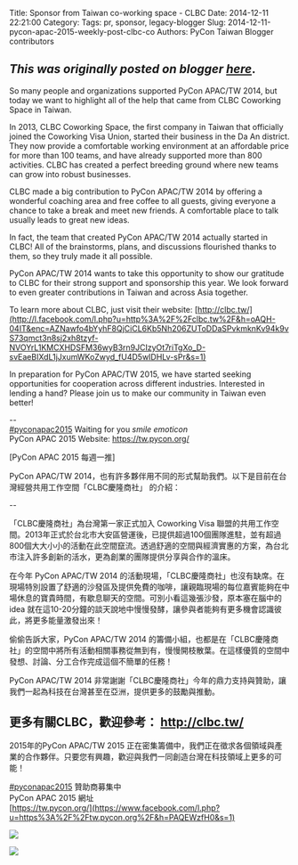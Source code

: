 Title: Sponsor from Taiwan co-working space - CLBC
Date: 2014-12-11 22:21:00
Category:
Tags: pr, sponsor, legacy-blogger
Slug: 2014-12-11-pycon-apac-2015-weekly-post-clbc-co
Authors: PyCon Taiwan Blogger contributors

*This was originally posted on blogger [here](https://pycontw.blogspot.com/2015/02/pycon-apac-2015-weekly-post-clbc-co.html)*.
---
So many people and organizations supported PyCon APAC/TW 2014, but today we want to highlight all of the help that came from CLBC Coworking Space in Taiwan.  



In 2013, CLBC Coworking Space, the first company in Taiwan that officially joined the Coworking Visa Union, started their business in the Da An district. They now provide a comfortable working environment at an affordable price for more than 100 teams, and have already supported more than 800 activities. CLBC has created a perfect breeding ground where new teams can grow into robust businesses.  

CLBC made a big contribution to PyCon APAC/TW 2014 by offering a wonderful coaching area and free coffee to all guests, giving everyone a chance to take a break and meet new friends. A comfortable place to talk usually leads to great new ideas.  

In fact, the team that created PyCon APAC/TW 2014 actually started in CLBC! All of the brainstorms, plans, and discussions flourished thanks to them, so they truly made it all possible.  

PyCon APAC/TW 2014 wants to take this opportunity to show our gratitude to CLBC for their strong support and sponsorship this year. We look forward to even greater contributions in Taiwan and across Asia together.  

To learn more about CLBC, just visit their website: [http://clbc.tw/](http://l.facebook.com/l.php?u=http%3A%2F%2Fclbc.tw%2F&h=oAQH-04IT&enc=AZNawfo4bYyhF8QjCiCL6Kb5Nh206ZUToDDaSPvkmknKv94k9vS73qmct3n8sj2xh8tzyf-NVOYrL1KMCXHDSFM36wyB3rn9JCIzyOt7riTgXo_D-svEaeBIXdL1jJxumWKoZwyd_fU4D5wIDHLv-sPr&s=1)  

In preparation for PyCon APAC/TW 2015, we have started seeking opportunities for cooperation across different industries. Interested in lending a hand? Please join us to make our community in Taiwan even better!  

--  
[#pyconapac2015](https://www.facebook.com/hashtag/pyconapac2015) Waiting for you *smile emoticon*  
PyCon APAC 2015 Website: <https://tw.pycon.org/>  





[PyCon APAC 2015 每週一推]  

PyCon APAC/TW 2014，也有許多夥伴用不同的形式幫助我們。以下是目前在台灣經營共用工作空間「CLBC慶隆商社」 的介紹：  



--  

「CLBC慶隆商社」為台灣第一家正式加入 Coworking Visa 聯盟的共用工作空間。2013年正式於台北市大安區營運後，已提供超過100個團隊進駐，並有超過800個大大小小的活動在此空間竄流。透過舒適的空間與經濟實惠的方案，為台北市注入許多創新的活水，更為創業的團隊提供分享與合作的溫床。  

在今年 PyCon APAC/TW 2014 的活動現場，「CLBC慶隆商社」也沒有缺席。在現場特別設置了舒適的沙發區及提供免費的咖啡，讓親臨現場的每位嘉賓能夠在中場休息的寶貴時間，有歇息聊天的空間。可別小看這幾張沙發，原本塞在腦中的 idea 就在這10-20分鐘的談天說地中慢慢發酵，讓參與者能夠有更多機會認識彼此，將更多能量激發出來！  

偷偷告訴大家，PyCon APAC/TW 2014 的籌備小組，也都是在「CLBC慶隆商社」的空間中將所有活動相關事務從無到有，慢慢開枝散葉。在這樣優質的空間中發想、討論、分工合作完成這個不簡單的任務！  

PyCon APAC/TW 2014 非常謝謝「CLBC慶隆商社」今年的鼎力支持與贊助，讓我們一起為科技在台灣甚至在亞洲，提供更多的鼓勵與推動。  

更多有關CLBC，歡迎參考： <http://clbc.tw/>  
--  


2015年的PyCon APAC/TW 2015 正在密集籌備中，我們正在徵求各個領域與產業的合作夥伴。只要您有興趣，歡迎與我們一同創造台灣在科技領域上更多的可能！  

[#pyconapac2015](https://www.facebook.com/hashtag/pyconapac2015) 贊助商募集中  
PyCon APAC 2015 網址  
[https://tw.pycon.org/](https://www.facebook.com/l.php?u=https%3A%2F%2Ftw.pycon.org%2F&h=PAQEWzfH0&s=1)  






[![](http://3.bp.blogspot.com/-Y3FxRpM6_cI/VNTTwimT32I/AAAAAAAAUjU/BSUV5BSKdl0/s1600/esEAfQnOwZ-afku5WSZ3vkCs7zlJ209XzLY365QfHRnnNjuz7Eap4eyQnrboSnMNHKinCA%3Ds2048.jpg)](http://3.bp.blogspot.com/-Y3FxRpM6_cI/VNTTwimT32I/AAAAAAAAUjU/BSUV5BSKdl0/s1600/esEAfQnOwZ-afku5WSZ3vkCs7zlJ209XzLY365QfHRnnNjuz7Eap4eyQnrboSnMNHKinCA%3Ds2048.jpg)




[![](http://2.bp.blogspot.com/-5NLl3YtLjRI/VNTTwvWbMkI/AAAAAAAAUjY/oAE2hNdsmT0/s1600/_xkRcDnUkYqmiPADjLkh1S8n6XULRhjHFjb3MklorO3PvWcXpVRlxtVtUtUFhNVw6IPz6w%3Ds2048.jpg)](http://2.bp.blogspot.com/-5NLl3YtLjRI/VNTTwvWbMkI/AAAAAAAAUjY/oAE2hNdsmT0/s1600/_xkRcDnUkYqmiPADjLkh1S8n6XULRhjHFjb3MklorO3PvWcXpVRlxtVtUtUFhNVw6IPz6w%3Ds2048.jpg)
